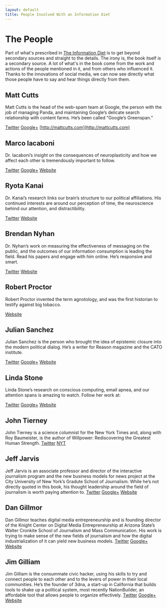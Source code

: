 ```yaml
---
layout: default
title: People Involved With an Information Diet
---
```

# The People
Part of what's prescribed in [The Information Diet](http://amzn.to/infodiet) is to get beyond secondary sources and straight to the details. The irony is, the book itself *is* a secondary source. A lot of what's in the book come from the work and actions of the people mentioned in it, and from others who influenced it. Thanks to the innovations of social media, we can now see directly what those people have to say and hear things directly from them. 

## Matt Cutts
Matt Cutts is the head of the web-spam team at Google, the person with the job of managing Panda, and maintaining Google’s delicate search relationship with content farms. He’s been called “Google’s Greenspan.”

[Twitter](http://twitter.com/mattcutts) [Google+](https://plus.google.com/109412257237874861202/posts) [http://mattcutts.com](http://mattcutts.com)

## Marco Iacaboni
Dr. Iacaboni’s insight on the consequences of neuroplasticity and how we affect each other is tremendously important to follow.

[Twitter](http://twitter.com/marcoiacoboni) [Google+](https://plus.google.com/101213330446618923166/posts) [Website](http://iacoboni.bmap.ucla.edu/)

## Ryota Kanai
Dr. Kanai’s research links our brain’s structure to our political affiliations. His continued interests are around our perception of time, the neuroscience behind our attention, and distractibility.

[Twitter](http://twitter.com/kanair) [Website](http://www.icn.ucl.ac.uk/Research-Groups/awareness-group/group-members/MemberDetails.php?Title=Dr&FirstName=Ryota&LastName=Kanai)

## Brendan Nyhan
Dr. Nyhan’s work on measuring the effectiveness of messaging on the public, and the outcomes of our information consumption is leading the field. Read his papers and engage with him online. He’s responsive and smart.

[Twitter](http://twitter.com/BrendanNyhan) [Website](http://www.brendan-nyhan.com)

## Robert Proctor
Robert Proctor invented the term agnotology, and was the first historian to testify against big tobacco.

[Website](http://www.stanford.edu/dept/HPS/proctor.html)

## Julian Sanchez
Julian Sanchez is the person who brought the idea of epistemic closure into the modern political dialog. He’s a writer for Reason magazine and the CATO institute.

[Twitter](http://twitter.com/normative) [Google+](https://plus.google.com/111960323521501450849/posts) [Website](http://www.juliansanchez.com/)

## Linda Stone
Linda Stone’s research on conscious computing, email apnea, and our attention spans is amazing to watch. Follow her work at:

[Twitter](https://twitter.com/LindaStone) [Google+](https://plus.google.com/117229540388498291235/posts) [Website](http://lindastone.net)

## John Tierney
John Tierney is a science columnist for the New York Times and, along with Roy Baumeister, is the author of Willpower: Rediscovering the Greatest Human Strength.
[Twitter](http://twitter.com/JohnTierneyNYT) [NYT](http://topics.nytimes.com/top/news/science/columns/johntierney/index.html)

## Jeff Jarvis
Jeff Jarvis is an associate professor and director of the interactive journalism program and the new business models for news project at the City University of New York’s Gradute School of Journalism. While he’s not directly quoted in this book, his thought leadership around the field of journalism is worth paying attention to.
[Twitter](http://twitter.com/JeffJarvis) [Google+](https://plus.google.com/105076678694475690385/posts) [Website](http://buzzmachine.com)

## Dan Gillmor
Dan Gillmor teaches digital media entrepreneurship and is founding director of the Knight Center on Digital Media Entrepreneurship at Arizona State’s Walter Cronkite School of Journalism and Mass Communication. His work is trying to make sense of the new fields of journalism and how the digital industrialization of it can yield new business models.
[Twitter](http://twitter.com/dangillmor) [Google+](https://plus.google.com/113210431006401244170/posts) [Website](http://dangillmor.com)

## Jim Gilliam
Jim Gilliam is the consummate civic hacker, using his skills to try and connect people to each other and to the levers of power in their local communities. He’s the founder of 3dna, a start-up in California that builds tools to shake up a political system, most recently NationBuilder, an affordable tool that allows people to organize effectively.
[Twitter](http://twitter.com/jgilliam) [Google+](https://plus.google.com/104145741126846873097/posts) [Website](http://3dna.us/blog)